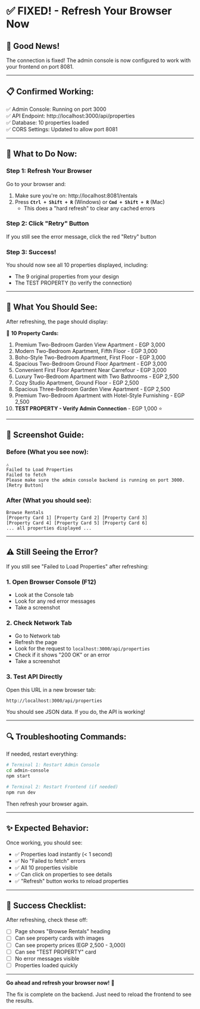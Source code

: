 # ✅ FIXED! - Refresh Your Browser Now

## 🎉 Good News!

The connection is fixed! The admin console is now configured to work with your frontend on port 8081.

---

## 📋 Confirmed Working:

✅ Admin Console: Running on port 3000  
✅ API Endpoint: http://localhost:3000/api/properties  
✅ Database: 10 properties loaded  
✅ CORS Settings: Updated to allow port 8081  

---

## 🚀 What to Do Now:

### Step 1: Refresh Your Browser
Go to your browser and:
1. Make sure you're on: http://localhost:8081/rentals
2. Press **`Ctrl + Shift + R`** (Windows) or **`Cmd + Shift + R`** (Mac)
   - This does a "hard refresh" to clear any cached errors

### Step 2: Click "Retry" Button
If you still see the error message, click the red "Retry" button

### Step 3: Success!
You should now see all 10 properties displayed, including:
- The 9 original properties from your design
- The TEST PROPERTY (to verify the connection)

---

## 🎯 What You Should See:

After refreshing, the page should display:

📍 **10 Property Cards:**
1. Premium Two-Bedroom Garden View Apartment - EGP 3,000
2. Modern Two-Bedroom Apartment, Fifth Floor - EGP 3,000
3. Boho-Style Two-Bedroom Apartment, First Floor - EGP 3,000
4. Spacious Two-Bedroom Ground Floor Apartment - EGP 3,000
5. Convenient First Floor Apartment Near Carrefour - EGP 3,000
6. Luxury Two-Bedroom Apartment with Two Bathrooms - EGP 2,500
7. Cozy Studio Apartment, Ground Floor - EGP 2,500
8. Spacious Three-Bedroom Garden View Apartment - EGP 2,500
9. Premium Two-Bedroom Apartment with Hotel-Style Furnishing - EGP 2,500
10. **TEST PROPERTY - Verify Admin Connection** - EGP 1,000 ⭐

---

## 📸 Screenshot Guide:

### Before (What you see now):
```
⚠️
Failed to Load Properties
Failed to fetch
Please make sure the admin console backend is running on port 3000.
[Retry Button]
```

### After (What you should see):
```
Browse Rentals
[Property Card 1] [Property Card 2] [Property Card 3]
[Property Card 4] [Property Card 5] [Property Card 6]
... all properties displayed ...
```

---

## ⚠️ Still Seeing the Error?

If you still see "Failed to Load Properties" after refreshing:

### 1. Open Browser Console (F12)
- Look at the Console tab
- Look for any red error messages
- Take a screenshot

### 2. Check Network Tab
- Go to Network tab
- Refresh the page
- Look for the request to `localhost:3000/api/properties`
- Check if it shows "200 OK" or an error
- Take a screenshot

### 3. Test API Directly
Open this URL in a new browser tab:
```
http://localhost:3000/api/properties
```

You should see JSON data. If you do, the API is working!

---

## 🔍 Troubleshooting Commands:

If needed, restart everything:

```bash
# Terminal 1: Restart Admin Console
cd admin-console
npm start

# Terminal 2: Restart Frontend (if needed)
npm run dev
```

Then refresh your browser again.

---

## ✨ Expected Behavior:

Once working, you should see:
- ✅ Properties load instantly (< 1 second)
- ✅ No "Failed to fetch" errors
- ✅ All 10 properties visible
- ✅ Can click on properties to see details
- ✅ "Refresh" button works to reload properties

---

## 🎊 Success Checklist:

After refreshing, check these off:
- [ ] Page shows "Browse Rentals" heading
- [ ] Can see property cards with images
- [ ] Can see property prices (EGP 2,500 - 3,000)
- [ ] Can see "TEST PROPERTY" card
- [ ] No error messages visible
- [ ] Properties loaded quickly

---

**Go ahead and refresh your browser now!** 🚀

The fix is complete on the backend. Just need to reload the frontend to see the results.

